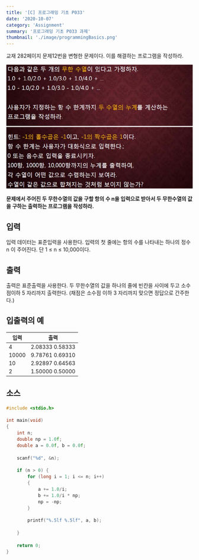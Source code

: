 ```yaml
---
title: '[C] 프로그래밍 기초 P033'
date: '2020-10-07'
category: 'Assignment'
summary: '프로그래밍 기초 P033 과제'
thumbnail: './image/programmingBasics.png'
---
```

교재 282페이지 문제12번을 변형한 문제이다. 이를 해결하는 프로그램을 작성하라.

![Problem](./image/pba/p033-1.jpg)
![Problem](./image/pba/p033-2.jpg)

**문제에서 주어진 두 무한수열의 값을 구할 항의 수 n을 입력으로 받아서 두 무한수열의 값을 구하는 출력하는 프로그램을 작성하라.**


## 입력
입력 데이터는 표준입력을 사용한다. 입력의 첫 줄에는 항의 수를 나타내는 하나의 정수 n 이 주어진다. 단 1 ≤ n ≤ 10,000이다.

## 출력
출력은 표준출력을 사용한다. 두 무한수열의 값을 하나의 줄에 빈칸을 사이에 두고 소수점이하 5 자리까지 출력한다. (채점은 소수점 이하 3 자리까지 맞으면 정답으로 간주한다.)


## 입출력의 예

|입력|출력|
|---|---|
|4|2.08333 0.58333|
|10000|9.78761 0.69310|
|10|2.92897 0.64563|
|2|1.50000 0.50000|

## 소스

```c
#include <stdio.h>

int main(void)
{
    int n;
    double np = 1.0f;
    double a = 0.0f, b = 0.0f;

    scanf("%d", &n);

    if (n > 0) {
        for (long i = 1; i <= n; i++)
        {
            a += 1.0/i;
            b += 1.0/i * np;
            np = -np;
        }

        printf("%.5lf %.5lf", a, b);
        
    }
    
    return 0;
}
```